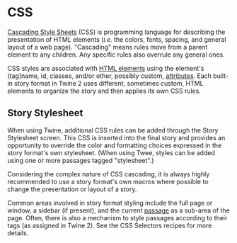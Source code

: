 # CSS

[Cascading Style Sheets](https://en.wikipedia.org/wiki/Cascading_Style_Sheets) (CSS) is programming language for describing the presentation of HTML elements (*i.e.* the  colors, fonts, spacing, and general layout of a web page).  "Cascading" means rules move from a parent element to any children. Any specific rules also overrule any general ones.

CSS styles are associated with [HTML elements](https://en.wikipedia.org/wiki/HTML_element) using the element's (tag)name, id, classes, and/or other, possibly custom, [attributes](https://en.wikipedia.org/wiki/HTML_attribute). Each built-in story format in Twine 2 uses different, sometimes custom, HTML elements to organize the story and then applies its own CSS rules.

## Story Stylesheet

When using Twine, additional CSS rules can be added through the Story Stylesheet screen. This CSS is inserted into the final story and provides an opportunity to override the color and formatting choices expressed in the story format's own stylesheet. (When using Twee, styles can be added using one or more passages tagged "stylesheet".)

Considering the complex nature of CSS cascading, it is always highly recommended to use a story format's own macros where possible to change the presentation or layout of a story.

Common areas involved in story format styling include the full page or window, a sidebar (if present), and the current [passage](../terms/terms_passages.md) as a sub-area of the page.  Often, there is also a mechanism to style passages according to their tags (as assigned in Twine 2). See the CSS Selectors recipes for more details.
